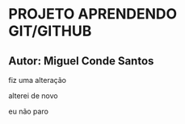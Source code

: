 # PROJETO APRENDENDO GIT/GITHUB

## Autor: Miguel Conde Santos

fiz uma alteração


alterei de novo

eu não paro

